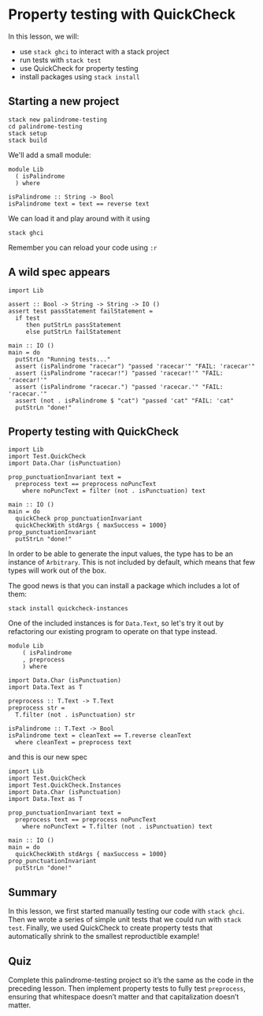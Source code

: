 # Property testing with QuickCheck

In this lesson, we will:

- use `stack ghci` to interact with a stack project
- run tests with `stack test`
- use QuickCheck for property testing
- install packages using `stack install`

## Starting a new project

```
stack new palindrome-testing
cd palindrome-testing
stack setup
stack build
```

We'll add a small module:

```
module Lib
  ( isPalindrome
  ) where

isPalindrome :: String -> Bool
isPalindrome text = text == reverse text
```

We can load it and play around with it using

```
stack ghci
```

Remember you can reload your code using `:r`

## A wild spec appears

```
import Lib

assert :: Bool -> String -> String -> IO ()
assert test passStatement failStatement =
  if test
     then putStrLn passStatement
     else putStrLn failStatement
```

```
main :: IO ()
main = do
  putStrLn "Running tests..."
  assert (isPalindrome "racecar") "passed 'racecar'" "FAIL: 'racecar'"
  assert (isPalindrome "racecar!") "passed 'racecar!'" "FAIL: 'racecar!'"
  assert (isPalindrome "racecar.") "passed 'racecar.'" "FAIL: 'racecar.'"
  assert (not . isPalindrome $ "cat") "passed 'cat" "FAIL: 'cat"
  putStrLn "done!"
```

## Property testing with QuickCheck

```
import Lib
import Test.QuickCheck
import Data.Char (isPunctuation)

prop_punctuationInvariant text =
  preprocess text == preprocess noPuncText
    where noPuncText = filter (not . isPunctuation) text

main :: IO ()
main = do
  quickCheck prop_punctuationInvariant
  quickCheckWith stdArgs { maxSuccess = 1000} prop_punctuationInvariant
  putStrLn "done!"
```

In order to be able to generate the input values, the type has to be an
instance of `Arbitrary`. This is not included by default, which means that
few types will work out of the box.

The good news is that you can install a package which includes a lot of
them:

```
stack install quickcheck-instances
```

One of the included instances is for `Data.Text`, so let's try it out by
refactoring our existing program to operate on that type instead.

```
module Lib
    ( isPalindrome
    , preprocess
    ) where

import Data.Char (isPunctuation)
import Data.Text as T

preprocess :: T.Text -> T.Text
preprocess str =
  T.filter (not . isPunctuation) str

isPalindrome :: T.Text -> Bool
isPalindrome text = cleanText == T.reverse cleanText
  where cleanText = preprocess text
```

and this is our new spec

```
import Lib
import Test.QuickCheck
import Test.QuickCheck.Instances
import Data.Char (isPunctuation)
import Data.Text as T

prop_punctuationInvariant text =
  preprocess text == preprocess noPuncText
    where noPuncText = T.filter (not . isPunctuation) text

main :: IO ()
main = do
  quickCheckWith stdArgs { maxSuccess = 1000} prop_punctuationInvariant
  putStrLn "done!"
```

## Summary

In this lesson, we first started manually testing our code with `stack
ghci`. Then we wrote a series of simple unit tests that we could run with
`stack test`. Finally, we used QuickCheck to create property tests that
automatically shrink to the smallest reproductible example!

## Quiz

Complete this palindrome-testing project so it’s the same as the code in
the preceding lesson. Then implement property tests to fully test
`preprocess`, ensuring that whitespace doesn’t matter and that
capitalization doesn’t matter.
